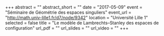 +++
abstract = ""
abstract_short = ""
date = "2017-05-09"
event = "Séminaire de Géométrie des espaces singuliers"
event_url = "http://math.univ-lille1.fr/d7/node/9342"
location = "Université Lille 1"
selected = false
title = "Le modèle de Lambrechts–Stanley des espaces de configuration"
url_pdf = ""
url_slides = ""
url_video = ""
+++

